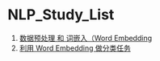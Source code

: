 # NLP_Study_List  

1. [数据预处理 和 词嵌入（Word Embedding](./1_data_process.md)
2. [利用 Word Embedding 做分类任务](./2_word2vec.md)
